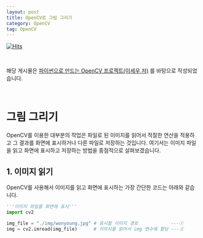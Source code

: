 ```yaml
---
layout: post
title: OpenCV로 그림 그리기
category: OpenCV
tag: OpenCV
---
```


[![Hits](https://hits.sh/museonghwang.github.io.svg?view=today-total&style=for-the-badge&label=Visitors&color=007ec6)](https://hits.sh/museonghwang.github.io/)

<br>

해당 게시물은 [파이썬으로 만드는 OpenCV 프로젝트(이세우 저)](https://github.com/dltpdn/insightbook.opencv_project_python/blob/master/README.md) 를 바탕으로 작성되었습니다.

<br>





# 그림 그리기

OpenCV를 이용한 대부분의 작업은 파일로 된 이미지를 읽어서 적절한 연산을 적용하고 그 결과를 화면에 표시하거나 다른 파일로 저장하는 것입니다. 여기서는 이미지 파일을 읽고 화면에 표시하고 저장하는 방법을 중점적으로 살펴보겠습니다.



## 1. 이미지 읽기

OpenCV를 사용해서 이미지를 읽고 화면에 표시하는 가장 간단한 코드는 아래와 같습니다.

```py
'''이미지 파일을 화면에 표시'''
import cv2

img_file = "./img/wonyoung.jpg" # 표시할 이미지 경로            ---①
img = cv2.imread(img_file)      # 이미지를 읽어서 img 변수에 할당 ---②
